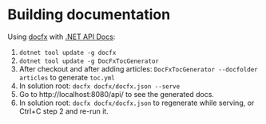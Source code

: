 # Building documentation
Using [docfx](https://dotnet.github.io/docfx/) with [.NET API Docs](https://dotnet.github.io/docfx/docs/dotnet-api-docs.html):

1. `dotnet tool update -g docfx`
2. `dotnet tool update -g DocFxTocGenerator`
3. After checkout and after adding articles: `DocFxTocGenerator --docfolder articles` to generate `toc.yml`
4. In solution root: `docfx docfx/docfx.json --serve`
5. Go to http://localhost:8080/api/ to see the generated docs.
6. In solution root: `docfx docfx/docfx.json` to regenerate while serving, or Ctrl+C step 2 and re-run it.
